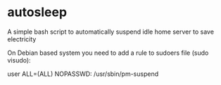 # autosleep
A simple bash script to automatically suspend idle home server to save electricity

On Debian based system you need to add a rule to sudoers file (sudo visudo):

user ALL=(ALL) NOPASSWD: /usr/sbin/pm-suspend
